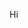 Hi

<!---
eke-bb/eke-bb is a ✨ special ✨ repository because its `README.md` (this file) appears on your GitHub profile.
You can click the Preview link to take a look at your changes.
--->
